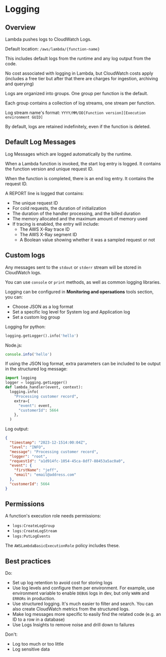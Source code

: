 # Logging

## Overview

Lambda pushes logs to CloudWatch Logs.

Default location: `/aws/lambda/{function-name}`

This includes default logs from the runtime and any log output from the code.

No cost associated with logging in Lambda, but CloudWatch costs apply (includes a free tier but after that there are charges for ingestion, archiving and querying)

Logs are organized into groups. One group per function is the default.

Each group contains a collection of log streams, one stream per function.

Log stream name's format: `YYYY/MM/DD[Function version][Execution environment GUID]`

By default, logs are retained indefinitely, even if the function is deleted.


## Default Log Messages

Log Messages which are logged automatically by the runtime.

When a Lambda function is invoked, the start log entry is logged. It contains the function version and unique request ID.

When the function is completed, there is an end log entry. It contains the request ID.

A REPORT line is logged that contains:
- The unique request ID
- For cold requests, the duration of initialization
- The duration of the handler processing, and the billed duration
- The memory allocated and the maximum amount of memory used
- If tracing is enabled, the entry will include:
  - The AWS X-Ray trace ID
  - The AWS X-Ray segment ID
  - A Boolean value showing whether it was a sampled request or not


## Custom logs

Any messages sent to the `stdout` or `stderr` stream will be stored in CloudWatch logs.

You can use `console` or `print` methods, as well as common logging libraries.

Logging can be configured in **Monitoring and operaations** tools section, you can:
- Choose JSON as a log format
- Set a specific log level for System log and Application log
- Set a custom log group


Logging for python:
```py
logging.getLogger().info('hello')
```

Node.js:
```js
console.info('hello')
```

If using the JSON log format, extra parameters can be included to be output in the structured log message:
```py
import logging
logger = logging.getLogger()
def lambda_handler(event, context):
  logging.info(
    "Processing customer record",
    extra={
      "event": event,
      "customerId": 5664
    },
  )
```
Log output:
```json
{
  "timestamp": "2023-12-1514:00:04Z",
  "level": "INFO",
  "message": "Processing customer record",
  "logger": "root",
  "requestId": "a1d914fc-1054-45ca-8df7-88453a5ac0a0",
  "event": {
    "firstName": "jeff",
    "email": "email@address.com"
  },
  "customerId": 5664
}
```


## Permissions

A function's execution role needs permissions:
- `logs:CreateLogGroup`
- `logs:CreateLogStream`
- `logs:PutLogEvents`

The `AWSLambdaBasicExecutionRole` policy includes these.


## Best practices

Do:
- Set up log retention to avoid cost for storing logs
- Use log levels and configure them per environment. For example, use environment variable to enable `DEBUG` logs in dev, but only `WARN` and `ERRORs` in production.
- Use structured logging. It's much easier to filter and search. You can also create CloudWatch metrics from the structured logs.
- Make log messages more specific to easily find the related code (e.g. an ID to a row in a database)
- Use Logs Insights to remove noise and drill down to failures

Don't:
- Log too much or too little
- Log sensitive data
